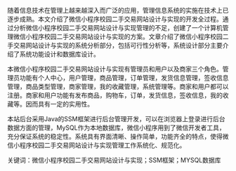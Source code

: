 随着信息技术在管理上越来越深入而广泛的应用，管理信息系统的实施在技术上已逐步成熟。本文介绍了微信小程序校园二手交易网站设计与实现的开发全过程。通过分析微信小程序校园二手交易网站设计与实现管理的不足，创建了一个计算机管理微信小程序校园二手交易网站设计与实现的方案。文章介绍了微信小程序校园二手交易网站设计与实现的系统分析部分，包括可行性分析等，系统设计部分主要介绍了系统功能设计和数据库设计。

本微信小程序校园二手交易网站设计与实现有管理员和用户以及商家三个角色。管理员功能有个人中心，用户管理，商品管理，订单管理，发货信息管理，签收信息管理，商品类型管理，商家管理，我的收藏管理，系统管理等。商家和用户都可以注册。商家和用户功能有发布商品，购物车，订单，发货信息，签收信息，我的收藏等。因而具有一定的实用性。

本站后台采用Java的SSM框架进行后台管理开发，可以在浏览器上登录进行后台数据方面的管理，MySQL作为本地数据库，微信小程序用到了微信开发者工具，充分保证系统的稳定性。系统具有界面清晰、操作简单，功能齐全的特点，使得微信小程序校园二手交易网站设计与实现管理工作系统化、规范化。

关键词：微信小程序校园二手交易网站设计与实现；SSM框架；MYSQL数据库
